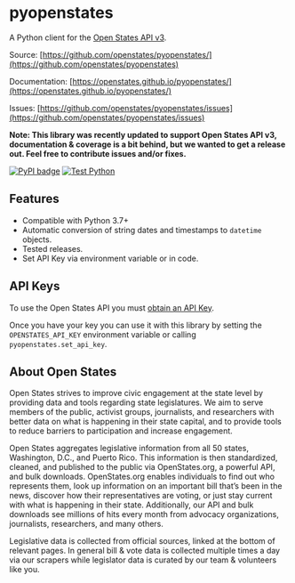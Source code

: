 # pyopenstates

A Python client for the [Open States API v3](https://v3.openstates.org/docs).

Source: [https://github.com/openstates/pyopenstates/](https://github.com/openstates/pyopenstates)

Documentation: [https://openstates.github.io/pyopenstates/](https://openstates.github.io/pyopenstates/)

Issues: [https://github.com/openstates/pyopenstates/issues](https://github.com/openstates/pyopenstates/issues)

**Note: This library was recently updated to support Open States API v3, documentation & coverage is a bit behind, but we wanted to get a release out.  Feel free to contribute issues and/or fixes.**

[![PyPI badge](https://badge.fury.io/py/pyopenstates.svg)](https://badge.fury.io/py/pyopenstates)
[![Test Python](https://github.com/openstates/pyopenstates/actions/workflows/main.yml/badge.svg)](https://github.com/openstates/pyopenstates/actions/workflows/main.yml)

## Features

- Compatible with Python 3.7+
- Automatic conversion of string dates and timestamps to ``datetime`` objects.
- Tested releases.
- Set API Key via environment variable or in code.

## API Keys

To use the Open States API you must [obtain an API Key](https://openstates.org/accounts/register/).

Once you have your key you can use it with this library by setting the ``OPENSTATES_API_KEY`` environment variable or calling ``pyopenstates.set_api_key``.

## About Open States

Open States strives to improve civic engagement at the state level by providing data and tools regarding state legislatures. We aim to serve members of the public, activist groups, journalists, and researchers with better data on what is happening in their state capital, and to provide tools to reduce barriers to participation and increase engagement.

Open States aggregates legislative information from all 50 states, Washington, D.C., and Puerto Rico. This information is then standardized, cleaned, and published to the public via OpenStates.org, a powerful API, and bulk downloads. OpenStates.org enables individuals to find out who represents them, look up information on an important bill that’s been in the news, discover how their representatives are voting, or just stay current with what is happening in their state. Additionally, our API and bulk downloads see millions of hits every month from advocacy organizations, journalists, researchers, and many others.

Legislative data is collected from official sources, linked at the bottom of relevant pages. In general bill & vote data is collected multiple times a day via our scrapers while legislator data is curated by our team & volunteers like you.


